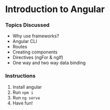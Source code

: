 # Introduction to Angular


### Topics Discussed
* Why use frameworks?
* Angular CLI
* Routes
* Creating components
* Directives (ngFor & ngIf)
* One way and two way data binding


### Instructions
1. Install angular
2. Run `npm i`
3. Run `ng serve`
3. Have fun!

